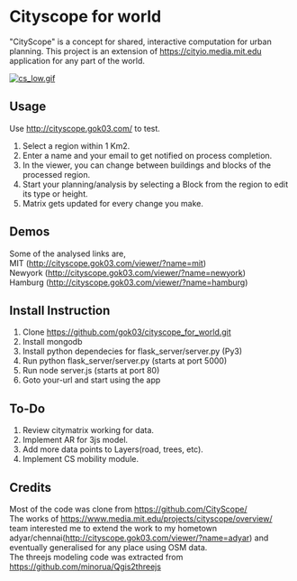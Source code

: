 # Cityscope for world
"CityScope" is a concept for shared, interactive computation for urban planning.
This project is an extension of https://cityio.media.mit.edu application for any part of the world. 

[![cs_low.gif](https://s3.gifyu.com/images/cs_low.gif)](https://gifyu.com/image/ha43)

## Usage
Use http://cityscope.gok03.com/ to test.  
1. Select a region within 1 Km2.  
2. Enter a name and your email to get notified on process completion.  
3. In the viewer, you can change between buildings and blocks of the processed region.
4. Start your planning/analysis by selecting a Block from the region to edit its type or height.
5. Matrix gets updated for every change you make.  

## Demos
Some of the analysed links are,  
MIT (http://cityscope.gok03.com/viewer/?name=mit)  
Newyork (http://cityscope.gok03.com/viewer/?name=newyork)  
Hamburg (http://cityscope.gok03.com/viewer/?name=hamburg)  

## Install Instruction
1. Clone https://github.com/gok03/cityscope_for_world.git
2. Install mongodb
3. Install python dependecies for flask_server/server.py (Py3)
4. Run python flask_server/server.py (starts at port 5000)
5. Run node server.js (starts at port 80)
6. Goto your-url and start using the app

## To-Do
1. Review citymatrix working for data.
2. Implement AR for 3js model.
3. Add more data points to Layers(road, trees, etc).
4. Implement CS mobility module.

## Credits
Most of the code was clone from https://github.com/CityScope/  
The works of https://www.media.mit.edu/projects/cityscope/overview/ team interested me to extend the work to my hometown adyar/chennai(http://cityscope.gok03.com/viewer/?name=adyar) and eventually generalised for any place using OSM data.  
The threejs modeling code was extracted from https://github.com/minorua/Qgis2threejs  
